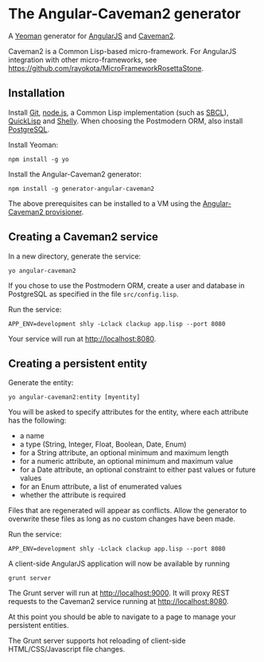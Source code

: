 # The Angular-Caveman2 generator 

A [Yeoman](http://yeoman.io) generator for [AngularJS](http://angularjs.org) and [Caveman2](http://8arrow.org/caveman/).

Caveman2 is a Common Lisp-based micro-framework.  For AngularJS integration with other micro-frameworks, see https://github.com/rayokota/MicroFrameworkRosettaStone.

## Installation

Install [Git](http://git-scm.com), [node.js](http://nodejs.org), a Common Lisp implementation (such as [SBCL](http://www.sbcl.org/)), [QuickLisp](http://www.quicklisp.org/) and [Shelly](http://shlyfile.org/).  When choosing the Postmodern ORM, also install [PostgreSQL](hhttp://www.postgresql.org/).

Install Yeoman:

    npm install -g yo

Install the Angular-Caveman2 generator:

    npm install -g generator-angular-caveman2

The above prerequisites can be installed to a VM using the [Angular-Caveman2 provisioner](https://github.com/rayokota/provision-angular-caveman2).

## Creating a Caveman2 service

In a new directory, generate the service:

    yo angular-caveman2

If you chose to use the Postmodern ORM, create a user and database in PostgreSQL as specified in the file `src/config.lisp`.

Run the service:

    APP_ENV=development shly -Lclack clackup app.lisp --port 8080

Your service will run at [http://localhost:8080](http://localhost:8080).


## Creating a persistent entity

Generate the entity:

    yo angular-caveman2:entity [myentity]

You will be asked to specify attributes for the entity, where each attribute has the following:

- a name
- a type (String, Integer, Float, Boolean, Date, Enum)
- for a String attribute, an optional minimum and maximum length
- for a numeric attribute, an optional minimum and maximum value
- for a Date attribute, an optional constraint to either past values or future values
- for an Enum attribute, a list of enumerated values
- whether the attribute is required

Files that are regenerated will appear as conflicts.  Allow the generator to overwrite these files as long as no custom changes have been made.

Run the service:

    APP_ENV=development shly -Lclack clackup app.lisp --port 8080
    
A client-side AngularJS application will now be available by running

	grunt server
	
The Grunt server will run at [http://localhost:9000](http://localhost:9000).  It will proxy REST requests to the Caveman2 service running at [http://localhost:8080](http://localhost:8080).

At this point you should be able to navigate to a page to manage your persistent entities.  

The Grunt server supports hot reloading of client-side HTML/CSS/Javascript file changes.

